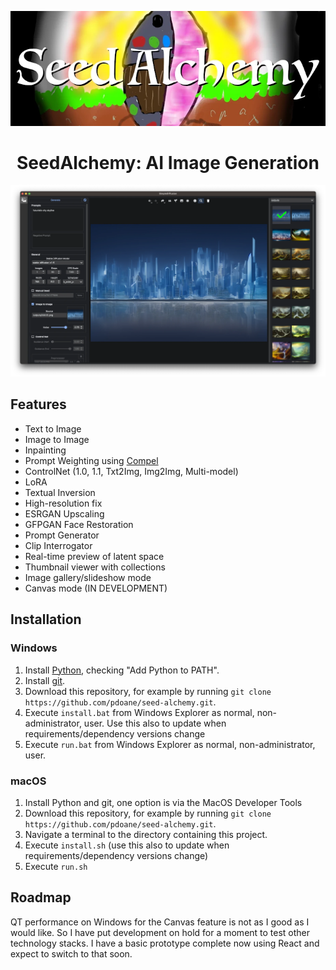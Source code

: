 <div align="center">

![Logo](docs/logo.webp)

# SeedAlchemy: AI Image Generation

![Screenshot](docs/screenshot.webp)

</div>

## Features

- Text to Image
- Image to Image
- Inpainting
- Prompt Weighting using [Compel](https://github.com/damian0815/compel/blob/main/Reference.md)
- ControlNet (1.0, 1.1, Txt2Img, Img2Img, Multi-model)
- LoRA
- Textual Inversion
- High-resolution fix
- ESRGAN Upscaling
- GFPGAN Face Restoration
- Prompt Generator
- Clip Interrogator
- Real-time preview of latent space
- Thumbnail viewer with collections
- Image gallery/slideshow mode
- Canvas mode (IN DEVELOPMENT)

## Installation

### Windows

1. Install [Python](https://www.python.org/downloads/windows/), checking "Add Python to PATH".
2. Install [git](https://git-scm.com/download/win).
3. Download this repository, for example by running `git clone https://github.com/pdoane/seed-alchemy.git`.
4. Execute `install.bat` from Windows Explorer as normal, non-administrator, user.
   Use this also to update when requirements/dependency versions change
5. Execute `run.bat` from Windows Explorer as normal, non-administrator, user.

### macOS

1. Install Python and git, one option is via the MacOS Developer Tools
2. Download this repository, for example by running `git clone https://github.com/pdoane/seed-alchemy.git`.
3. Navigate a terminal to the directory containing this project.
4. Execute `install.sh` (use this also to update when requirements/dependency versions change)
5. Execute `run.sh`

## Roadmap

QT performance on Windows for the Canvas feature is not as I good as I would like. So I have put development on hold for a moment to test other technology stacks. I have a basic prototype complete now using React and expect to switch to that soon.
